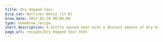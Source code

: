 ```yaml
---
title: Dry Hopped Sour
bjcp_cat: Berliner Weiss (17 A)
brew_date: 2017-01-28 00:00:00
type: homebrew_recipe
short_description: A kettle soured beer with a descent amount of dry hops.
page_url: recipes/Dry Hopped Sour.html
---
```


